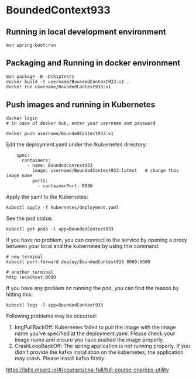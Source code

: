 # BoundedContext933

## Running in local development environment

```
mvn spring-boot:run
```

## Packaging and Running in docker environment

```
mvn package -B -DskipTests
docker build -t username/BoundedContext933:v1 .
docker run username/BoundedContext933:v1
```

## Push images and running in Kubernetes

```
docker login 
# in case of docker hub, enter your username and password

docker push username/BoundedContext933:v1
```

Edit the deployment.yaml under the /kubernetes directory:
```
    spec:
      containers:
        - name: BoundedContext933
          image: username/BoundedContext933:latest   # change this image name
          ports:
            - containerPort: 8080

```

Apply the yaml to the Kubernetes:
```
kubectl apply -f kubernetes/deployment.yaml
```

See the pod status:
```
kubectl get pods -l app=BoundedContext933
```

If you have no problem, you can connect to the service by opening a proxy between your local and the kubernetes by using this command:
```
# new terminal
kubectl port-forward deploy/BoundedContext933 8080:8080

# another terminal
http localhost:8080
```

If you have any problem on running the pod, you can find the reason by hitting this:
```
kubectl logs -l app=BoundedContext933
```

Following problems may be occurred:

1. ImgPullBackOff:  Kubernetes failed to pull the image with the image name you've specified at the deployment.yaml. Please check your image name and ensure you have pushed the image properly.
1. CrashLoopBackOff: The spring application is not running properly. If you didn't provide the kafka installation on the kubernetes, the application may crash. Please install kafka firstly:

https://labs.msaez.io/#/courses/cna-full/full-course-cna/ops-utility

